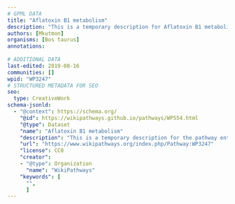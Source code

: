 ```yaml
---
# GPML DATA
title: "Aflatoxin B1 metabolism"
description: "This is a temporary description for Aflatoxin B1 metabolism"
authors: [Mkutmon]
organisms: [Bos taurus]
annotations:
  
# ADDITIONAL DATA
last-edited: 2019-08-16
communities: []
wpid: "WP3247"
# STRUCTURED METADATA FOR SEO
seo:
  type: CreativeWork
schema-jsonld:
  - "@context": https://schema.org/
    "@id": https://wikipathways.github.io/pathways/WP554.html
    "@type": Dataset
    "name": "Aflatoxin B1 metabolism"
    "description": "This is a temporary description for the pathway entitled: Aflatoxin B1 metabolism"
    "url": "https://www.wikipathways.org/index.php/Pathway:WP3247"
    "license": CC0
    "creator":
    - "@type": Organization
      "name": "WikiPathways"
    "keywords": [
      "",
      ]
---
```

